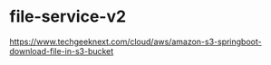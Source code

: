 # file-service-v2
https://www.techgeeknext.com/cloud/aws/amazon-s3-springboot-download-file-in-s3-bucket
